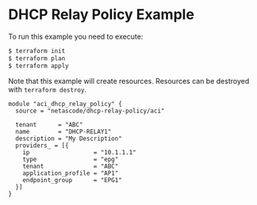 <!-- BEGIN_TF_DOCS -->
# DHCP Relay Policy Example

To run this example you need to execute:

```bash
$ terraform init
$ terraform plan
$ terraform apply
```

Note that this example will create resources. Resources can be destroyed with `terraform destroy`.

```hcl
module "aci_dhcp_relay_policy" {
  source = "netascode/dhcp-relay-policy/aci"

  tenant      = "ABC"
  name        = "DHCP-RELAY1"
  description = "My Description"
  providers_ = [{
    ip                  = "10.1.1.1"
    type                = "epg"
    tenant              = "ABC"
    application_profile = "AP1"
    endpoint_group      = "EPG1"
  }]
}

```
<!-- END_TF_DOCS -->